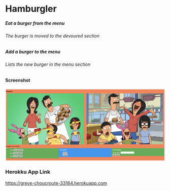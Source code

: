 # Hamburgler

##### Eat a burger from the menu

###### The burger is moved to the devoured section

##### Add a burger to the menu

###### Lists the new burger in the menu section

#### Screenshot
![Home Page](./bobsBurgers.png)

### Herokku App Link
https://greve-choucroute-33164.herokuapp.com